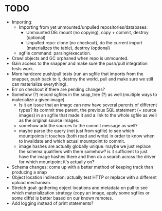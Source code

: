 # TODO
  * Importing:
    * Importing from yet unmounted/unpulled repositories/databases:
      * Unmounted DB: mount (no copying), copy + commit, destroy (optional)
      * Unpulled repo: clone (no checkout), do the current import (materializes the table), destroy (optional)
    * sgfile command: parsing/execution.
  * Crawl objects and GC orphaned when repo is unmounted.
  * Gain access to the snapper and make sure the push/pull integration tests work.
  * More hardcore push/pull tests (run an sgfile that imports from the snapper, push back to it, destroy
    the world, pull and make sure we still can materialize everything).
  * Err on checkout if there are pending changes?
  * Somehow (?) record sgfiles in the snap_tree (?) as well (multiple ways to materialize a given image).
    * Is it an issue that an image can now have several parents of different types? Its commit tree parent,
      the previous SQL statement (+ source images) in an sgfile that made it and a link to the whole sgfile as well as
      the original source images.
    * somehow add the sources to the commit message as well?
    * maybe parse the query (not just from sgfile) to see which mountpoints it touches (both read and write) in order
      to know when to invalidate and which actual mountpoint to commit.
    * image hashes are actually globally unique. maybe we just replace the schema qualifiers with them somehow? is it
      sufficient to just have the image hashes there and then do a search across the driver for which mountpoint
      it's actually on?
  * Schema changes: come up with a better method of keeping track than producing a snap
  * Object location indirection: actually test HTTP or replace with a different upload mechanism.
  * Stretch goal: gathering object locations and metadata on pull to see which materialization strategy (copy an image,
    apply some sgfiles or some diffs) is better based on our known remotes.
  * Add logging instead of print statements?
